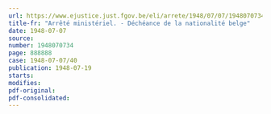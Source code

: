 ```yaml
---
url: https://www.ejustice.just.fgov.be/eli/arrete/1948/07/07/1948070734/justel
title-fr: "Arrêté ministériel. - Déchéance de la nationalité belge"
date: 1948-07-07
source:
number: 1948070734
page: 888888
case: 1948-07-07/40
publication: 1948-07-19
starts:
modifies:
pdf-original:
pdf-consolidated:
---
```


